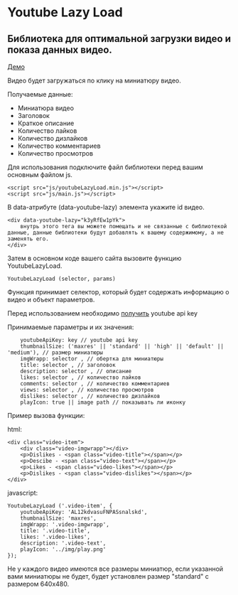 # Youtube Lazy Load

Библиотека для оптимальной загрузки видео и показа данных видео.
---------



[Демо](http://dev-postnov.ru/works/youtube-lazy-load/)

Видео будет загружаться по клику на миниатюру видео.

Получаемые данные:
- Миниатюра видео
- Заголовок
- Краткое описание
- Количество лайков
- Количество дизлайков
- Количество комментариев
- Количество просмотров

Для использования подключите файл библиотеки перед вашим основным файлом js.

    <script src="js/youtubeLazyLoad.min.js"></script>
    <script src="js/main.js"></script>


В data-атрибуте (data-youtube-lazy) элемента укажите id видео.

    <div data-youtube-lazy="k3yRfEw1pYk">
        внутрь этого тега вы можете помещать и не связанные с библиотекой данные, данные библиотеки будут добавлять к вашему содержимому, а не заменять его.
    </div>


Затем в основном коде вашего сайта вызовите функцию YoutubeLazyLoad.

    YoutubeLazyLoad (selector, params)

Функция принимает селектор, который будет содержать информацию о видео и объект параметров.

Перед использованием необходимо [получить]((https://www.youtube.com/watch?v=qXhIpThTMlk) ) youtube api key

Принимаемые параметры и их значения:

        youtubeApiKey: key // youtube api key
        thumbnailSize: ('maxres' || 'standard' || 'high' || 'default' || 'medium'), // размер миниатюры
        imgWrapp: selector , // обертка для миниатюры
        title: selector , // заголовок
        description: selector , // описание
        likes: selector , // количество лайков
        comments: selector , // количество комментариев
        views: selector , // количество просмотров
        dislikes: selector , // количество дизлайков
        playIcon: true || image path // показывать ли иконку


Пример вызова функции:

html:

    <div class="video-item">
        <div class="video-imgwrapp"></div>
        <p>Dislikes - <span class="video-title"></span></p>
        <p>Descibe - <span class="video-text"></span></p>
        <p>Likes - <span class="video-likes"></span></p>
        <p>Dislikes - <span class="video-dislikes"></span></p>
    </div>

javascript:

    YoutubeLazyLoad ('.video-item', {
        youtubeApiKey: 'AL12kdvasuFNPASsnalskd',
        thumbnailSize: 'maxres',
        imgWrapp: '.video-imgwrapp',
        title: '.video-title',
        likes: '.video-likes',
        description: '.video-text',
        playIcon: '../img/play.png'
    });


Не у каждого видео имеются все размеры миниатюр, если указанной вами миниатюры не будет, будет установлен размер "standard" с размером 640x480.

